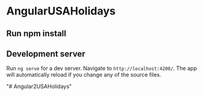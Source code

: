 # AngularUSAHolidays

## Run npm install

## Development server

Run `ng serve` for a dev server. Navigate to `http://localhost:4200/`. The app will automatically reload if you change any of the source files.

"# Angular2USAHolidays" 
